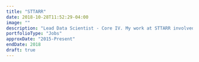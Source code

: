 ```yaml
---
title: "STTARR"
date: 2018-10-28T11:52:29-04:00
image: ""
description: "Lead Data Scientist - Core IV. My work at STTARR involved taking primary medical research questions and building novel image analysis techniques at scale to answer them. I developed pipelines that processs hundreds of gigapixel images with hundreds of thousands of cells each, techniques for analyzing 12+ dimensional floating point image data, machine learning training methods, validation tools, and many other pilot analysis projects."
portfolioType: "Jobs"
approxDate: "2015-Present"
endDate: 2018
draft: true
---
```


